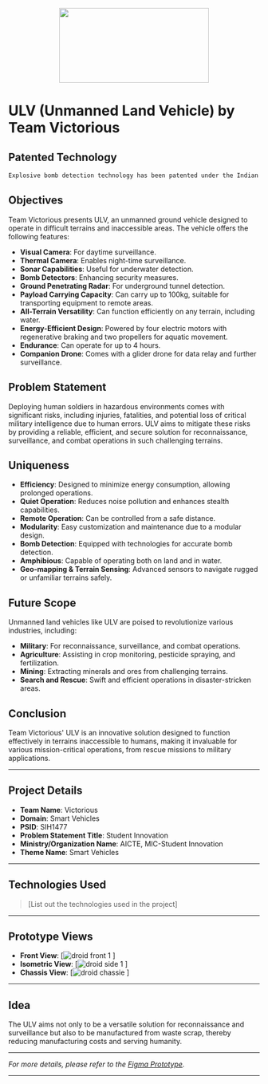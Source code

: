 <p align="center">
  <img width="300" height="150" src="https://github.com/Priyanshu6268/Victorious_SIH1477/assets/70855458/fad42305-0bb9-45bf-a655-ac73d32d47c8">
</p>



# ULV (Unmanned Land Vehicle) by Team Victorious

## Patented Technology

 ```sh
Explosive bomb detection technology has been patented under the Indian Patents with Patent Number: 202311014046.
 ```


## Objectives
Team Victorious presents ULV, an unmanned ground vehicle designed to operate in difficult terrains and inaccessible areas. The vehicle offers the following features:

- **Visual Camera**: For daytime surveillance.
- **Thermal Camera**: Enables night-time surveillance.
- **Sonar Capabilities**: Useful for underwater detection.
- **Bomb Detectors**: Enhancing security measures.
- **Ground Penetrating Radar**: For underground tunnel detection.
- **Payload Carrying Capacity**: Can carry up to 100kg, suitable for transporting equipment to remote areas.
- **All-Terrain Versatility**: Can function efficiently on any terrain, including water.
- **Energy-Efficient Design**: Powered by four electric motors with regenerative braking and two propellers for aquatic movement.
- **Endurance**: Can operate for up to 4 hours.
- **Companion Drone**: Comes with a glider drone for data relay and further surveillance.

## Problem Statement
Deploying human soldiers in hazardous environments comes with significant risks, including injuries, fatalities, and potential loss of critical military intelligence due to human errors. ULV aims to mitigate these risks by providing a reliable, efficient, and secure solution for reconnaissance, surveillance, and combat operations in such challenging terrains.

## Uniqueness

- **Efficiency**: Designed to minimize energy consumption, allowing prolonged operations.
- **Quiet Operation**: Reduces noise pollution and enhances stealth capabilities.
- **Remote Operation**: Can be controlled from a safe distance.
- **Modularity**: Easy customization and maintenance due to a modular design.
- **Bomb Detection**: Equipped with technologies for accurate bomb detection.
- **Amphibious**: Capable of operating both on land and in water.
- **Geo-mapping & Terrain Sensing**: Advanced sensors to navigate rugged or unfamiliar terrains safely.

## Future Scope
Unmanned land vehicles like ULV are poised to revolutionize various industries, including:

- **Military**: For reconnaissance, surveillance, and combat operations.
- **Agriculture**: Assisting in crop monitoring, pesticide spraying, and fertilization.
- **Mining**: Extracting minerals and ores from challenging terrains.
- **Search and Rescue**: Swift and efficient operations in disaster-stricken areas.

## Conclusion
Team Victorious' ULV is an innovative solution designed to function effectively in terrains inaccessible to humans, making it invaluable for various mission-critical operations, from rescue missions to military applications.

---

## Project Details
- **Team Name**: Victorious
- **Domain**: Smart Vehicles
- **PSID**: SIH1477
- **Problem Statement Title**: Student Innovation
- **Ministry/Organization Name**: AICTE, MIC-Student Innovation
- **Theme Name**: Smart Vehicles

---

## Technologies Used

> [List out the technologies used in the project]

---

## Prototype Views

- **Front View**: [![droid front 1](https://github.com/Priyanshu6268/Victorious_SIH1477/assets/70855458/ddc44cf6-10c8-4190-a8a9-45a8e07a2561)
]
- **Isometric View**: [![droid side 1](https://github.com/Priyanshu6268/Victorious_SIH1477/assets/70855458/dd56a328-1af8-4a86-8bda-c971f417569c)
]
- **Chassis View**: [![droid chassie](https://github.com/Priyanshu6268/Victorious_SIH1477/assets/70855458/4c7d8704-6b68-4c89-8acc-e4abe8f9d118)
]

---

## Idea
The ULV aims not only to be a versatile solution for reconnaissance and surveillance but also to be manufactured from waste scrap, thereby reducing manufacturing costs and serving humanity.


---

*For more details, please refer to the [Figma Prototype](https://www.figma.com/proto/Zi8CwWsRUTb0GMTdV1GJxi/SIH-proj?type=design&node-id=30-15&t=aWxNqOoiwbfp2ce6-1&scaling=scale-down&page-id=0%3A1&starting-point-node-id=30%3A15&mode=design).*

---
